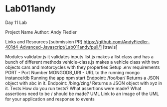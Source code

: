 # Lab011andy
Day 11 Lab

Project Name
Author: Andy Fiedler

Links and Resources
[submission PR] https://github.com/AndyFiedler-401d4-Advanced-Javascript/Lab011andy/pull/1
[travis]

Modules
validator.js
it validates inputs
list.js
makes a list class and has a bunch of different methods
vehicle-class.js
makes a vehicle class with two objects cars and motorcycles with they properties
Setup
.env requirements
PORT - Port Number
MONGODB_URI - URL to the running mongo instance/db
Running the app
npm start
Endpoint: /foo/bar/
Returns a JSON object with abc in it.
Endpoint: /bing/zing/
Returns a JSON object with xyz in it.
Tests
How do you run tests?
What assertions were made?
What assertions need to be / should be made?
UML
Link to an image of the UML for your application and response to events
